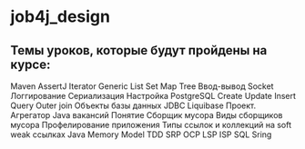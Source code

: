 ﻿# job4j_design

## Темы уроков, которые будут пройдены на курсе:
 Maven
 AssertJ
 Iterator
 Generic
 List
 Set 
 Map 
 Tree
 Ввод-вывод
 Socket
 Логгирование 
 Сериализация 
 Настройка PostgreSQL
 Create Update Insert
 Query
 Outer join
 Объекты базы данных
 JDBC
 Liquibase
 Проект. Агрегатор Java вакансий
 Понятие Сборщик мусора 
 Виды сборщиков мусора 
 Профелирование приложения 
 Типы ссылок и коллекций на soft weak ссылках 
 Java Memory Model 
 TDD
 SRP
 OCP
 LSP
 ISP
 SQL
 Sring

 

